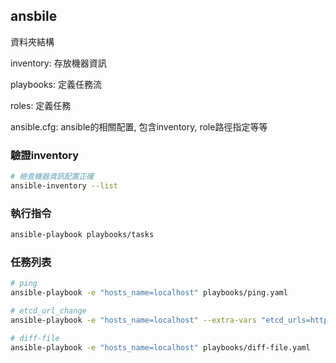 ## ansbile

資料夾結構

inventory: 存放機器資訊

playbooks: 定義任務流

roles: 定義任務

ansible.cfg: ansible的相關配置, 包含inventory, role路徑指定等等

### 驗證inventory
```bash
# 檢查機器資訊配置正確
ansible-inventory --list
```

### 執行指令
```bash
ansible-playbook playbooks/tasks
```

### 任務列表
```bash
# ping
ansible-playbook -e "hosts_name=localhost" playbooks/ping.yaml

# etcd_url_change
ansible-playbook -e "hosts_name=localhost" --extra-vars "etcd_urls=http://test01.com:2379,http://test02.com:2379,http://test03.com:2379" playbooks/etcd-url-change.yaml

# diff-file
ansible-playbook -e "hosts_name=localhost" playbooks/diff-file.yaml
```